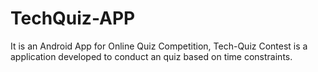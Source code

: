 # TechQuiz-APP
It is an Android App for Online Quiz Competition, Tech-Quiz Contest is a application developed to conduct an quiz based on time constraints.
